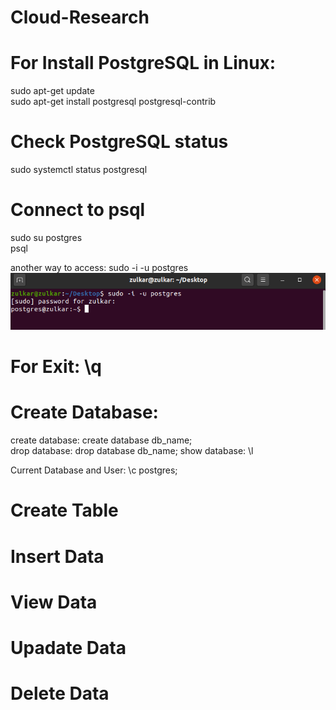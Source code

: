 # Cloud-Research

# For Install PostgreSQL in Linux: <br /> 
sudo apt-get update <br /> 
sudo apt-get install postgresql postgresql-contrib <br /> 

# Check PostgreSQL status 
sudo systemctl status postgresql <br/> 

# Connect to psql <br/> 
sudo su postgres <br/> 
psql <br/> 

another way to access: sudo -i -u postgres
![](images/access.png)

# For Exit: \q

# Create Database:
create database: create database db_name; <br/>
drop database: drop database db_name; 
show database: \l

Current Database and User: \c postgres;

# Create Table

# Insert Data

# View Data

# Upadate Data

# Delete Data

